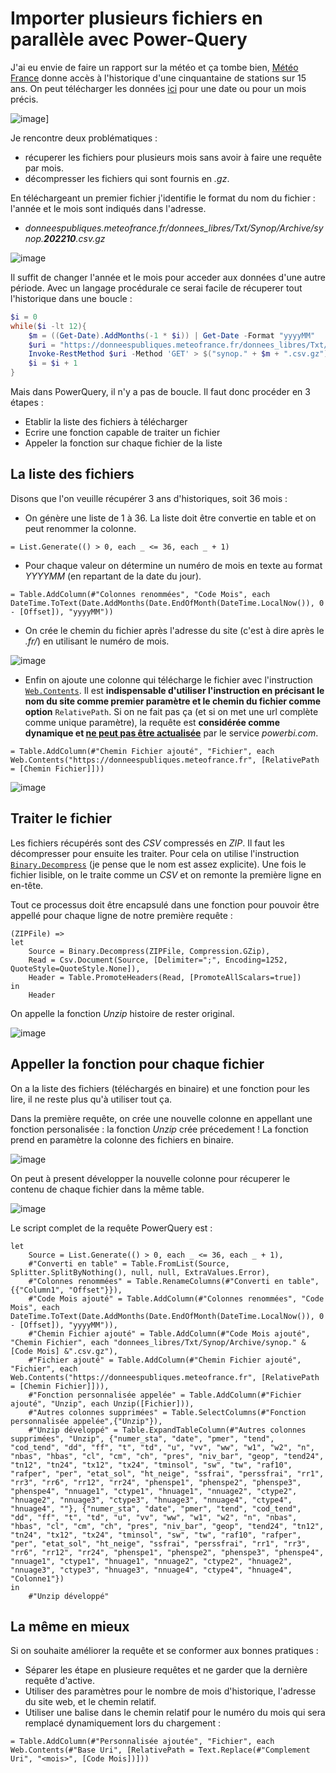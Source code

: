 # Importer plusieurs fichiers en parallèle avec Power-Query

J'ai eu envie de faire un rapport sur la météo et ça tombe bien, [Météo France](https://donneespubliques.meteofrance.fr/) donne accès à l'historique d'une cinquantaine de stations sur 15 ans. On peut télécharger les données [ici](https://donneespubliques.meteofrance.fr/?fond=produit&id_produit=90&id_rubrique=32) pour une date ou pour un mois précis. 

![image](/Images/20221003-import-plusieurs_fichiers/rapportMeteo.png)]

Je rencontre deux problématiques :
- récuperer les fichiers pour plusieurs mois sans avoir à faire une requête par mois.
- décompresser les fichiers qui sont fournis en _.gz_.

En téléchargeant un premier fichier j'identifie le format du nom du fichier : l'année et le mois sont indiqués dans l'adresse.

- _donneespubliques.meteofrance.fr/donnees_libres/Txt/Synop/Archive/synop.**202210**.csv.gz_

![image](/Images/20221003-import-plusieurs_fichiers/lienTelechargement.png)

Il suffit de changer l'année et le mois pour acceder aux données d'une autre période.
Avec un langage procédurale ce serai facile de récuperer tout l'historique dans une boucle :

```powershell
$i = 0
while($i -lt 12){
    $m = ((Get-Date).AddMonths(-1 * $i)) | Get-Date -Format "yyyyMM"
    $uri = "https://donneespubliques.meteofrance.fr/donnees_libres/Txt/Synop/Archive/synop." + $m + ".csv.gz"
    Invoke-RestMethod $uri -Method 'GET' > $("synop." + $m + ".csv.gz")
    $i = $i + 1
}
```

Mais dans PowerQuery, il n'y a pas de boucle. Il faut donc procéder en 3 étapes :
- Etablir la liste des fichiers à télécharger
- Ecrire une fonction capable de traiter un fichier
- Appeler la fonction sur chaque fichier de la liste

## La liste des fichiers

Disons que l'on veuille récupérer 3 ans d'historiques, soit 36 mois :

- On génère une liste de 1 à 36. La liste doit être convertie en table et on peut renommer la colonne.

```
= List.Generate(() > 0, each _ <= 36, each _ + 1)
```

- Pour chaque valeur on détermine un numéro de mois en texte au format _YYYYMM_ (en repartant de la date du jour). 

```
= Table.AddColumn(#"Colonnes renommées", "Code Mois", each DateTime.ToText(Date.AddMonths(Date.EndOfMonth(DateTime.LocalNow()), 0 - [Offset]), "yyyyMM"))
```

- On crée le chemin du fichier après l'adresse du site (c'est à dire après le _.fr/_) en utilisant le numéro de mois.

![image](/Images/20221003-import-plusieurs_fichiers/cheminFichierAjoute.png)

- Enfin on ajoute une colonne qui télécharge le fichier avec l'instruction [```Web.Contents```](https://learn.microsoft.com/fr-fr/powerquery-m/web-contents). Il est **indispensable d'utiliser l'instruction en précisant le nom du site comme premier paramètre et le chemin du fichier comme option** ```RelativePath```. Si on ne fait pas ça (et si on met une url complète comme unique paramètre), la requête est **considérée comme dynamique et [ne peut pas être actualisée](https://learn.microsoft.com/en-us/power-bi/connect-data/refresh-data#refresh-and-dynamic-data-sources)** par le service _powerbi.com_.

```
= Table.AddColumn(#"Chemin Fichier ajouté", "Fichier", each Web.Contents("https://donneespubliques.meteofrance.fr", [RelativePath = [Chemin Fichier]]))
```

![image](/Images/20221003-import-plusieurs_fichiers/fichierAjoute.png)

## Traiter le fichier

Les fichiers récupérés sont des _CSV_ compressés en _ZIP_. 
Il faut les décompresser pour ensuite les traiter. Pour cela on utilise l'instruction [```Binary.Decompress```](https://learn.microsoft.com/fr-fr/powerquery-m/binary-decompress) (je pense que le nom est assez explicite).
Une fois le fichier lisible, on le traite comme un _CSV_ et on remonte la première ligne en en-tête.

Tout ce processus doit être encapsulé dans une fonction pour pouvoir être appellé pour chaque ligne de notre première requête :

```
(ZIPFile) =>
let
    Source = Binary.Decompress(ZIPFile, Compression.GZip),
    Read = Csv.Document(Source, [Delimiter=";", Encoding=1252, QuoteStyle=QuoteStyle.None]),
    Header = Table.PromoteHeaders(Read, [PromoteAllScalars=true])
in
    Header
```

On appelle la fonction _Unzip_ histoire de rester original.

![image](/Images/20221003-import-plusieurs_fichiers/fonctionUnzip.png)

## Appeller la fonction pour chaque fichier

On a la liste des fichiers (téléchargés en binaire) et une fonction pour les lire, il ne reste plus qu'à utiliser tout ça.

Dans la première requête, on crée une nouvelle colonne en appellant une fonction personalisée : la fonction _Unzip_ crée précedement ! La fonction prend en paramètre la colonne des fichiers en binaire.

![image](/Images/20221003-import-plusieurs_fichiers/appelerFonctionPersonalisee.png)

On peut à present développer la nouvelle colonne pour récuperer le contenu de chaque fichier dans la même table.

![image](/Images/20221003-import-plusieurs_fichiers/developperColonneUnzip.png)

Le script complet de la requête PowerQuery est : 
```
let
    Source = List.Generate(() > 0, each _ <= 36, each _ + 1),
    #"Converti en table" = Table.FromList(Source, Splitter.SplitByNothing(), null, null, ExtraValues.Error),
    #"Colonnes renommées" = Table.RenameColumns(#"Converti en table",{{"Column1", "Offset"}}),
    #"Code Mois ajouté" = Table.AddColumn(#"Colonnes renommées", "Code Mois", each DateTime.ToText(Date.AddMonths(Date.EndOfMonth(DateTime.LocalNow()), 0 - [Offset]), "yyyyMM")),
    #"Chemin Fichier ajouté" = Table.AddColumn(#"Code Mois ajouté", "Chemin Fichier", each "donnees_libres/Txt/Synop/Archive/synop." & [Code Mois] &".csv.gz"),
    #"Fichier ajouté" = Table.AddColumn(#"Chemin Fichier ajouté", "Fichier", each Web.Contents("https://donneespubliques.meteofrance.fr", [RelativePath = [Chemin Fichier]])),
    #"Fonction personnalisée appelée" = Table.AddColumn(#"Fichier ajouté", "Unzip", each Unzip([Fichier])),
    #"Autres colonnes supprimées" = Table.SelectColumns(#"Fonction personnalisée appelée",{"Unzip"}),
    #"Unzip développé" = Table.ExpandTableColumn(#"Autres colonnes supprimées", "Unzip", {"numer_sta", "date", "pmer", "tend", "cod_tend", "dd", "ff", "t", "td", "u", "vv", "ww", "w1", "w2", "n", "nbas", "hbas", "cl", "cm", "ch", "pres", "niv_bar", "geop", "tend24", "tn12", "tn24", "tx12", "tx24", "tminsol", "sw", "tw", "raf10", "rafper", "per", "etat_sol", "ht_neige", "ssfrai", "perssfrai", "rr1", "rr3", "rr6", "rr12", "rr24", "phenspe1", "phenspe2", "phenspe3", "phenspe4", "nnuage1", "ctype1", "hnuage1", "nnuage2", "ctype2", "hnuage2", "nnuage3", "ctype3", "hnuage3", "nnuage4", "ctype4", "hnuage4", ""}, {"numer_sta", "date", "pmer", "tend", "cod_tend", "dd", "ff", "t", "td", "u", "vv", "ww", "w1", "w2", "n", "nbas", "hbas", "cl", "cm", "ch", "pres", "niv_bar", "geop", "tend24", "tn12", "tn24", "tx12", "tx24", "tminsol", "sw", "tw", "raf10", "rafper", "per", "etat_sol", "ht_neige", "ssfrai", "perssfrai", "rr1", "rr3", "rr6", "rr12", "rr24", "phenspe1", "phenspe2", "phenspe3", "phenspe4", "nnuage1", "ctype1", "hnuage1", "nnuage2", "ctype2", "hnuage2", "nnuage3", "ctype3", "hnuage3", "nnuage4", "ctype4", "hnuage4", "Colonne1"})
in
    #"Unzip développé"
```

## La même en mieux

Si on souhaite améliorer la requête et se conformer aux bonnes pratiques :
- Séparer les étape en plusieure requêtes et ne garder que la dernière requête d'active.
- Utiliser des paramètres pour le nombre de mois d'historique, l'adresse du site web, et le chemin relatif.
- Utiliser une balise dans le chemin relatif pour le numéro du mois qui sera remplacé dynamiquement lors du chargement :

```
= Table.AddColumn(#"Personnalisée ajoutée", "Fichier", each Web.Contents(#"Base Uri", [RelativePath = Text.Replace(#"Complement Uri", "<mois>", [Code Mois])]))
```
